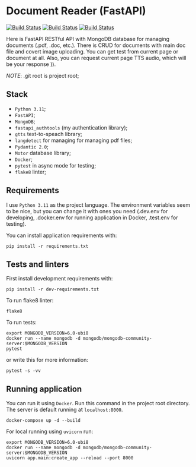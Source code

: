 # Document Reader (FastAPI)

[![Build Status](https://github.com/michael7nightingale/Document-TTS-Reader-FastAPI/actions/workflows/fastapi-app.yml/badge.svg)](https://github.com/michael7nightingale/Document-TTS-Reader-FastAPI/actions/workflows/fastapi-app.yml/)
[![Build Status](https://github.com/michael7nightingale/Document-TTS-Reader-FastAPI/actions/workflows/codeql.yml/badge.svg)](https://github.com/michael7nightingale/Document-TTS-Reader-FastAPI/actions/workflows/codeql.yml/)
[![Build Status](https://github.com/michael7nightingale/Document-TTS-Reader-FastAPI/actions/workflows/docker-image.yml/badge.svg)](https://github.com/michael7nightingale/Document-TTS-Reader-FastAPI/actions/workflows/docker-image.yml/)

Here is FastAPI RESTful API with MongoDB database for managing documents (.pdf, .doc, etc.). There is CRUD for documents with main doc file and covert image uploading.
You can get test from current page or document at all. Also, you can request current page TTS audio, which will be your response )).  

*NOTE*: .git root is project root;

## Stack
- `Python 3.11`;
- `FastAPI`;
- `MongoDB`;
- `fastapi_authtools` (my authentication library);
- `gtts` text-to-speach library;
- `langdetect` for managing for managing pdf files;
- `Pydantic 2.0`;
- `Motor` database library;
- `Docker`;
- `pytest` in async mode for testing;
- `flake8` linter;

## Requirements
I use `Python 3.11` as the project language.
The environment variables seem to be nice, but you can change it with ones you need
(.dev.env for developing, .docker.env for running application in Docker, .test.env for testing).  

You can install application requirements with:
```commandline
pip install -r requirements.txt
```

## Tests and linters
First install development requirements with:
```commandline
pip install -r dev-requirements.txt
```

To run flake8 linter:
```commandline
flake8
```

To run tests:
```commandline
export MONGODB_VERSION=6.0-ubi8
docker run --name mongodb -d mongodb/mongodb-community-server:$MONGODB_VERSION
pytest
```

or write this for more information:
```commandline
pytest -s -vv
```


## Running application
You can run it using `Docker`. Run this command in the project root directory.
The server is default running at `localhost:8000`.

```commandline
docker-compose up -d --build
```

For local running using `uvicorn` run:
```commandline
export MONGODB_VERSION=6.0-ubi8
docker run --name mongodb -d mongodb/mongodb-community-server:$MONGODB_VERSION
uvicorn app.main:create_app --reload --port 8000
```
